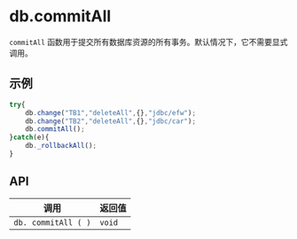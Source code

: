 # db.commitAll

`commitAll` 函数用于提交所有数据库资源的所有事务。默认情况下，它不需要显式调用。

## 示例

```javascript
try{
	db.change("TB1","deleteAll",{},"jdbc/efw");
	db.change("TB2","deleteAll",{},"jdbc/car");
	db.commitAll();
}catch(e){
	db._rollbackAll();
}
```

## API

| 调用 | 返回值 |
|---|---|
| `db. commitAll ( )` | `void` |